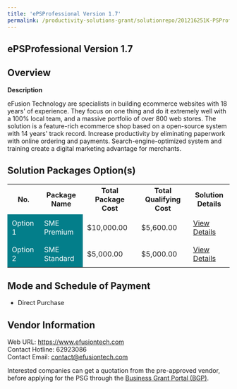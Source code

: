 ```yaml
---
title: 'ePSProfessional Version 1.7'
permalink: /productivity-solutions-grant/solutionrepo/201216251K-PSProfssonl-v-1-7
---
```


## ePSProfessional Version 1.7

## Overview

**Description**

eFusion Technology are specialists in building ecommerce websites with 18 years' of experience. They focus on one thing and do it extremely well with a 100% local team, and a massive portfolio of over 800 web stores. The solution is a feature-rich ecommerce shop based on a open-source system with 14 years' track record. Increase productivity by eliminating paperwork with online ordering and payments. Search-engine-optimized system and training create a digital marketing advantage for merchants.

## Solution Packages Option(s)

<table>
<tr>
<th><b>No.</b></th>
<th><b>Package Name</b></th>
<th><b>Total Package Cost</b></th>
<th><b>Total Qualifying Cost</b></th>
<th><b>Solution Details</b></th>
</tr>
<tr>
<td style='padding: 10px; background-color: #037E8A; color: #FFFFFF;'>Option 1</td>
<td style='padding: 10px; background-color: #037E8A; color: #FFFFFF;'>SME Premium</td>
<td style='padding: 10px;'>$10,000.00</td>
<td style='padding: 10px;'>$5,600.00</td>
<td style='padding: 10px;'><a href='/images/psg/Efusion_Technology_ePSProfessional_Ver1_7_Desensitised_Annex3_Part1.pdf' target='_blank'>View Details</a></td>
</tr>
<tr>
<td style='padding: 10px; background-color: #037E8A; color: #FFFFFF;'>Option 2</td>
<td style='padding: 10px; background-color: #037E8A; color: #FFFFFF;'>SME Standard</td>
<td style='padding: 10px;'>$5,000.00</td>
<td style='padding: 10px;'>$5,000.00</td>
<td style='padding: 10px;'><a href='/images/psg/Efusion_Technology_ePSProfessional_Ver1_7_Desensitised_Annex3_Part2.pdf' target='_blank'>View Details</a></td>
</tr>
</table>

## Mode and Schedule of Payment

 - Direct Purchase

## Vendor Information

 Web URL: https://www.efusiontech.com <br>Contact Hotline: 62923086 <br>Contact Email: contact@efusiontech.com <br>

Interested companies can get a quotation from the pre-approved vendor, before applying for the PSG through the <a href='https://www.businessgrants.gov.sg/' target='_blank' rel='noopener'>Business Grant Portal (BGP)</a>.

<script src="/jquery/resize-tables.js"></script>

